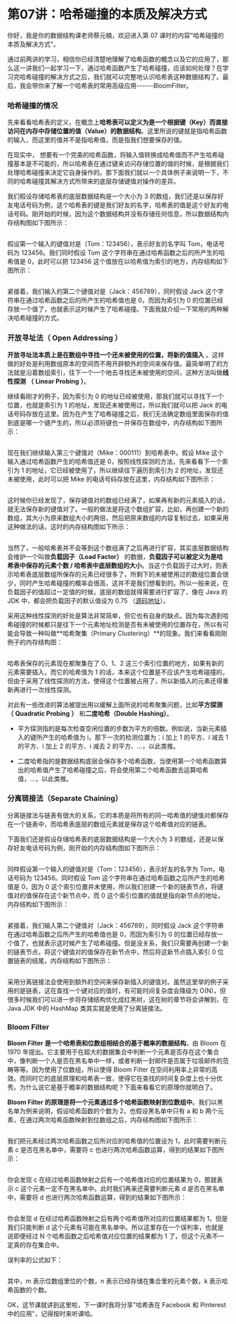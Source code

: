 # 第07讲：哈希碰撞的本质及解决方式

你好，我是你的数据结构课老师蔡元楠，欢迎进入第 07 课时的内容"哈希碰撞的本质及解决方式"。

通过前两讲的学习，相信你已经清楚地理解了哈希函数的概念以及它的应用了，那么这一讲我们一起学习一下，通过哈希函数产生了哈希碰撞，应该如何处理？在学习完哈希碰撞的解决方式之后，我们就可以完整地认识哈希表这种数据结构了。最后，我会带你来了解一个哈希表的常用高级应用------BloomFilter。

### 哈希碰撞的情况

先来看看哈希表的定义，在概念上**哈希表可以定义为是一个根据键（Key）而直接访问在内存中存储位置的值（Value）的数据结构**。这里所说的键就是指哈希函数的输入，而这里的值并不是指哈希值，而是指我们想要保存的值。

在现实中， 想要有一个完美的哈希函数，将输入值转换成哈希值而不产生哈希碰撞基本是不可能的，所以哈希表在通过键来访问存储位置的值的时候，是根据我们处理哈希碰撞来决定它自身操作的。那下面我们就以一个具体例子来说明一下，不同的哈希碰撞其解决方式所带来的底层存储键值对操作的差异。

我们假设存储哈希表的底层数据结构是一个大小为 3 的数组，我们还是以保存好友电话号码为例，这个哈希表的键是我们好友的名字，哈希表的值是这个好友的电话号码。刚开始的时候，因为这个数据结构并没有存储任何信息，所以数据结构内存结构图如下图所示：


<Image alt="" src="https://s0.lgstatic.com/i/image3/M01/5F/AA/CgpOIF4S9uCAADN6AACBSlRvBDw274.png"/> 


假设第一个输入的键值对是（Tom：123456），表示好友的名字叫 Tom，电话号码为 123456。我们同时假设 Tom 这个字符串在通过哈希函数之后的所产生的哈希值是 0，此时可以把 123456 这个值放在以哈希值为索引的地方，内存结构如下图所示：


<Image alt="" src="https://s0.lgstatic.com/i/image3/M01/5F/AA/Cgq2xl4S9uCANFsdAADjXsBokQ8872.png"/> 


紧接着，我们输入的第二个键值对是（Jack：456789），同时假设 Jack 这个字符串在通过哈希函数之后的所产生的哈希值也是 0，而因为索引为 0 的位置已经存放一个值了，也就表示这时候产生了哈希碰撞。下面我就介绍一下常用的两种解决哈希碰撞的方式。

### **开放寻址法（** **Open Addressing** **）**

**开放寻址法本质上是在数组中寻找一个还未被使用的位置，将新的值插入** 。这样做的好处是利用数组原本的空间而不用开辟额外的空间来保存值。最简单明了的方法就是沿着数组索引，往下一个一个地去寻找还未被使用的空间，这种方法叫做**线性探测** **（** **Linear Probing** **）**。

继续看刚才的例子，因为索引为 0 的地址已经被使用，那我们就可以寻找下一个位置，也就是索引为 1 的地址，发现还未被使用过，所以我们就可以把 Jack 的电话号码存放在这里。因为在产生了哈希碰撞之后，我们无法确定数组里面保存的值到底是哪一个键产生的，所以必须将键也一并保存在数组中，内存结构如下图所示：


<Image alt="" src="https://s0.lgstatic.com/i/image3/M01/5F/B3/CgpOIF4TEsCAM8n-AAFclA9vhSE668.png"/> 


现在我们继续输入第三个键值对（Mike：000111）到哈希表中。假设 Mike 这个输入通过哈希函数产生的哈希值还是 0，按照线性探测的方法，先来看看下一个索引为 1 的地址，它已经被使用了，所以继续往下遍历到索引为 2 的地址，发现还未被使用，此时可以把 Mike 的电话号码存放在这里，内存结构如下图所示：


<Image alt="" src="https://s0.lgstatic.com/i/image3/M01/5F/B4/Cgq2xl4TE0uAQnzhAAGu1jRK9CQ347.png"/> 


这时候你已经发现了，保存键值对的数组已经满了，如果再有新的元素插入的话，就无法保存新的键值对了。一般的做法是将这个数组扩容，比如，再创建一个新的数组，其大小为原来数组大小的两倍，然后把原来数组的内容复制过去，如果采用这种做法的话，这时的内存结构图如下所示：


<Image alt="" src="https://s0.lgstatic.com/i/image3/M01/5F/B4/Cgq2xl4TE1qAOkLkAAH6uShz_HU909.png"/> 


当然了，一般哈希表并不会等到这个数组满了之后再进行扩容，其实底层数据结构会维护一个叫做**负载因子（Load Factor）** 的数据，**负载因子可以被定义为是哈希表中保存的元素个数 / 哈希表中底层数组的大小**。当这个负载因子过大时，则表示哈希表底层数组所保存的元素已经很多了，所剩下的未被使用过的数组位置会很少，同时产生哈希碰撞的概率会很高，这并不是我们想看到的。所以一般来说，在负载因子的值超过一定值的时候，底层的数组就得需要进行扩容了，像在 Java 的 JDK 中，都会把负载因子的默认值设为 0.75 （[源码地址](https://github.com/AdoptOpenJDK/openjdk-jdk11/blob/999dbd4192d0f819cb5224f26e9e7fa75ca6f289/src/java.base/share/classes/java/util/HashMap.java#L68)）。

采用这种线性探测的好处是算法非常简单，但它也有自身的缺点。因为每次遇到哈希碰撞的时候都只是往下一个元素地址检测是否有未被使用的位置存在，所以有可能会导致一种叫做**哈希聚集（Primary Clustering）**的现象。我们来看看刚刚例子的内存结构图：


<Image alt="" src="https://s0.lgstatic.com/i/image3/M01/5F/B4/Cgq2xl4TE2-AZI17AAH6uShz_HU092.png"/> 


哈希表保存的元素现在都聚集在了 0、1、2 这三个索引位置的地方，如果有新的元素需要插入，而它的哈希值为 1 的话，本来这个位置是不应该产生哈希碰撞的，但由于采用了线性探测的方法，使得这个位置被占用了，所以新插入的元素还得重新再进行一次线性探测。

对此有一些改进的算法被提出用以缓解上面所说的哈希聚集问题，比如**平方探测** **（** **Quadratic Probing** **）** 和**二度哈希（Double Hashing）**。

* 平方探测指的是每次检查空闲位置的步数为平方的倍数。例如说，当新元素插入的键所产生的哈希值为 i，那下一次的检测位置为：i 加上 1 的平方、i 减去 1 的平方、i 加上 2 的平方、i 减去 2 的平方、...，以此类推。

* 二度哈希指的是数据结构底层会保存多个哈希函数，当使用第一个哈希函数算出的哈希值产生了哈希碰撞之后，将会使用第二个哈希函数去运算哈希值，...，以此类推。

### 分离链接法（Separate Chaining）

分离链接法与链表有很大的关系，它的本质是将所有的同一哈希值的键值对都保存在一个链表中，而哈希表底层的数组元素就是保存这个哈希值对应的链表。

下面我们还是假设存储哈希表的底层数据结构是一个大小为 3 的数组，还是以保存好友电话号码为例，刚开始的内存结构图如下图所示：


<Image alt="" src="https://s0.lgstatic.com/i/image3/M01/5F/AA/CgpOIF4S9uGACi2GAACBSlRvBDw955.png"/> 


同样假设第一个输入的键值对是（Tom：123456），表示好友的名字为 Tom，电话号码为 123456。同时假设 Tom 这个字符串在通过哈希函数之后所产生的哈希值是 0，因为 0 这个索引位置并未使用，所以我们创建一个新的链表节点，将键值对的值保存在这个新节点中，而 0 这个索引位置的值就是指向新节点的地址，内存结构如下图所示：


<Image alt="" src="https://s0.lgstatic.com/i/image3/M01/5F/B3/CgpOIF4TE8aAdSy3AAFUVqJs-ug917.png"/> 


紧接着，我们输入第二个键值对（Jack：456789），同时假设 Jack 这个字符串在通过哈希函数之后所产生的哈希值也是 0，而因为索引为 0 的位置已经存放一个值了，也就表示这时候产生了哈希碰撞。但是没关系，我们只需要再创建一个新的链表节点，将这个键值对的值保存在新节点中，然后将这新节点插入索引 0 位置链表的结尾，内存结构如下图所示：


<Image alt="" src="https://s0.lgstatic.com/i/image3/M01/5F/B4/Cgq2xl4TE-GAFEa7AAEb10piq9U866.png"/> 


采用分离链接法会使用到额外的空间来保存新插入的键值对。虽然这里举的例子采用的是链表，这在查找一个键对应的值时，有可能时间复杂度会降级为 O(N)，但很多时候我们可以进一步将存储结构优化成红黑树，这在树的章节将会讲解到，在 Java JDK 中的 HashMap 类其实就是使用了分离链接法。

### Bloom Filter

**Bloom Filter** **是一个哈希表和位数组相结合的基于概率的数据结构**，由 Bloom 在 1970 年提出。它主要用于在超大的数据集合中判断一个元素是否存在这个集合中，像判断一个人是否在黑名单中一样，或者判断一封邮件是否属于垃圾邮件的范畴等等。因为使用了位数组，所以使得 Bloom Filter 在空间利用率上非常的高效。而同时它的底层原理和哈希表一致，使得它在查找的时间复杂度上也十分优秀。为什么说它是基于概率的数据结构呢？下面来看看它的原理你就明白了。

**Bloom Filter** **的原理是将一个元素通过多个哈希函数映射到位数组中**。我们以黑名单为例来说明，假设哈希函数的个数为 2，也假设黑名单中只有 a 和 b 两个元素，在通过两次哈希函数映射到位数组之后，内存结构图如下图所示：


<Image alt="" src="https://s0.lgstatic.com/i/image3/M01/5F/B3/CgpOIF4TFBWAB1-xAAGB73IvLoM907.png"/> 


我们把元素经过两次哈希函数之后所对应的哈希值的位置设为 1，此时需要判断元素 c 是否在黑名单中，需要将 c 也进行两次哈希函数运算，得到的结果如下图所示：


<Image alt="" src="https://s0.lgstatic.com/i/image3/M01/5F/B4/CgpOIF4TFCSAJcFdAAGg_VokQZ0660.png"/> 


你会发现 c 在经过哈希函数映射之后有一个哈希值对应的位置结果为 0，那就表示 c 这个元素一定不在黑名单中。此时我们再来还需要判断元素 d 是否在黑名单中，需要将 d 也进行两次哈希函数运算，得到的结果如下图所示：


<Image alt="" src="https://s0.lgstatic.com/i/image3/M01/5F/B4/Cgq2xl4TFDCAMnWuAAH8Acfy2Nc684.png"/> 


你会发现 d 在经过哈希函数映射之后有两个哈希值所对应的位置结果都为 1，但是我们只能判断 d 这个元素有可能在黑名单中。所以这里存在一个误判率，也就是说即便经过 N 个哈希函数之后哈希值对应位置的结果都为 1 了，但这个元素不一定真的存在集合中。

误判率的公式如下：


<Image alt="" src="https://s0.lgstatic.com/i/image3/M01/5F/AA/CgpOIF4S9uKAMJj6AAAJSj-VsAw292.png"/> 


其中，m 表示位数组里位的个数，n 表示已经存储在集合里的元素个数，k 表示哈希函数的个数。

OK，这节课就讲到这里啦，下一课时我将分享"哈希表在 Facebook 和 Pinterest 中的应用"，记得按时来听课哈。

